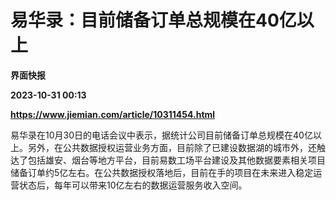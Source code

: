 # 易华录：目前储备订单总规模在40亿以上
**界面快报**

**2023-10-31 00:13**

**https://www.jiemian.com/article/10311454.html**

易华录在10月30日的电话会议中表示，据统计公司目前储备订单总规模在40亿以上。另外，在公共数据授权运营业务方面，目前除了已建设数据湖的城市外，还触达了包括雄安、烟台等地方平台，目前易数工场平台建设及其他数据要素相关项目储备订单约5亿左右。在公共数据授权落地后，目前在手的项目在未来进入稳定运营状态后，每年可以带来10亿左右的数据运营服务收入空间。